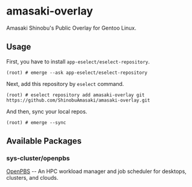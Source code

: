 # amasaki-overlay
Amasaki Shinobu's Public Overlay for Gentoo Linux.

## Usage

First, you have to install `app-eselect/eselect-repository`.

```shell
(root) # emerge --ask app-eselect/eselect-repository
```

Next, add this repository by `eselect` command.

```shell
(root) # eselect repository add amasaki-overlay git https://github.com/ShinobuAmasaki/amasaki-overlay.git
```

And then, sync your local repos.
```shell
(root) # emerge --sync
```

## Available Packages

### sys-cluster/openpbs

[OpenPBS](https://github.com/openpbs/openpbs) -- An HPC workload manager and job scheduler for desktops, clusters, and clouds.


